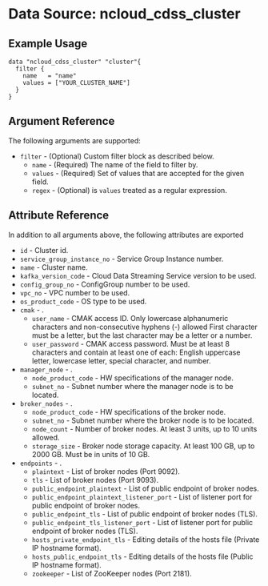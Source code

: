 # Data Source: ncloud_cdss_cluster

## Example Usage
```hcl
data "ncloud_cdss_cluster" "cluster"{
  filter {
    name   = "name"
    values = ["YOUR_CLUSTER_NAME"]
  }
}
```

## Argument Reference
The following arguments are supported:

* `filter` - (Optional) Custom filter block as described below.
  * `name` - (Required) The name of the field to filter by.
  * `values` - (Required) Set of values that are accepted for the given field.
  * `regex` - (Optional) is `values` treated as a regular expression.

## Attribute Reference
In addition to all arguments above, the following attributes are exported

* `id` - Cluster id.
* `service_group_instance_no` - Service Group Instance number.
* `name` - Cluster name.
* `kafka_version_code` - Cloud Data Streaming Service version to be used.
* `config_group_no` - ConfigGroup number to be used.
* `vpc_no` - VPC number to be used.
* `os_product_code` -  OS type to be used.
* `cmak` - .
  * `user_name` - CMAK access ID. Only lowercase alphanumeric characters and non-consecutive hyphens (-) allowed First character must be a letter, but the last character may be a letter or a number.
  * `user_password` - CMAK access password. Must be at least 8 characters and contain at least one of each: English uppercase letter, lowercase letter, special character, and number.
* `manager_node` - .
  * `node_product_code` - HW specifications of the manager node.
  * `subnet_no` - Subnet number where the manager node is to be located.
* `broker_nodes` - .
  * `node_product_code` - HW specifications of the broker node.
  * `subnet_no` - Subnet number where the broker node is to be located.
  * `node_count` - Number of broker nodes. At least 3 units, up to 10 units allowed.
  * `storage_size` - Broker node storage capacity. At least 100 GB, up to 2000 GB. Must be in units of 10 GB.
* `endpoints` - .
  * `plaintext` - List of broker nodes (Port 9092).
  * `tls` - List of broker nodes (Port 9093).
  * `public_endpoint_plaintext` - List of public endpoint of broker nodes.
  * `public_endpoint_plaintext_listener_port` - List of listener port for public endpoint of broker nodes.
  * `public_endpoint_tls` - List of public endpoint of broker nodes (TLS).
  * `public_endpoint_tls_listener_port` - List of listener port for public endpoint of broker nodes (TLS).
  * `hosts_private_endpoint_tls` - Editing details of the hosts file (Private IP hostname format).
  * `hosts_public_endpoint_tls` - Editing details of the hosts file (Public IP hostname format).
  * `zookeeper` - List of ZooKeeper nodes (Port 2181).